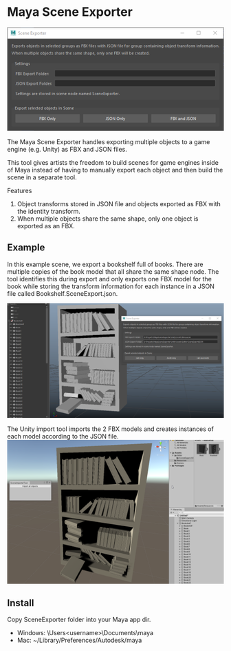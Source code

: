 # Maya Scene Exporter

![Alt text](doc/images/tool_ui.png?raw=true "Maya Scene Exporter")

The Maya Scene Exporter handles exporting multiple objects to a game engine (e.g. Unity) as FBX and JSON files.

This tool gives artists the freedom to build scenes for game engines inside of Maya instead of having to manually export each object and then build the scene in a separate tool.

Features
1. Object transforms stored in JSON file and objects exported as FBX with the identity transform.
2. When multiple objects share the same shape, only one object is exported as an FBX.

## Example

In this example scene, we export a bookshelf full of books. There are multiple copies of the book model that all share the same shape node. The tool identifies this during export and only exports one FBX model for the book while storing the transform information for each instance in a JSON file called Bookshelf.SceneExport.json.

![Alt text](doc/images/example_maya.png?raw=true "Exporting in Maya")

The Unity import tool imports the 2 FBX models and creates instances of each model according to the JSON file.
![Alt text](doc/images/example_unity.png?raw=true "Importing in Unity")

## Install

Copy SceneExporter folder into your Maya app dir.

- Windows: \Users\<username>\Documents\maya
- Mac: ~<username>/Library/Preferences/Autodesk/maya
